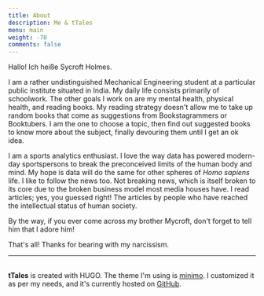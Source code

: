 ```yaml
---
title: About
description: Me & tTales
menu: main
weight: -70
comments: false
---
```


Hallo! Ich heiße Sycroft Holmes.

I am a rather undistinguished Mechanical Engineering student at a particular public institute situated in India. My daily life consists primarily of schoolwork. The other goals I work on are my mental health, physical health, and reading books. My reading strategy doesn't allow me to take up random books that come as suggestions from Bookstagrammers or Booktubers. I am the one to choose a topic, then find out suggested books to know more about the subject, finally devouring them until I get an ok idea.

I am a sports analytics enthusiast. I love the way data has powered modern-day sportspersons to break the preconceived limits of the human body and mind. My hope is data will do the same for other spheres of *Homo sapiens* life. I like to follow the news too. Not breaking news, which is itself broken to its core due to the broken business model most media houses have. I read articles; yes, you guessed right! The articles by people who have reached the intellectual status of human society.

By the way, if you ever come across my brother Mycroft, don't forget to tell him that I adore him!

That's all! Thanks for bearing with my narcissism.
&nbsp;

___

\
**tTales** is created with HUGO. The theme I'm using is [minimo](https://themes.gohugo.io/minimo/). I customized it as per my needs, and it's currently hosted on [GitHub](https://github.com/han5durk/tTales).